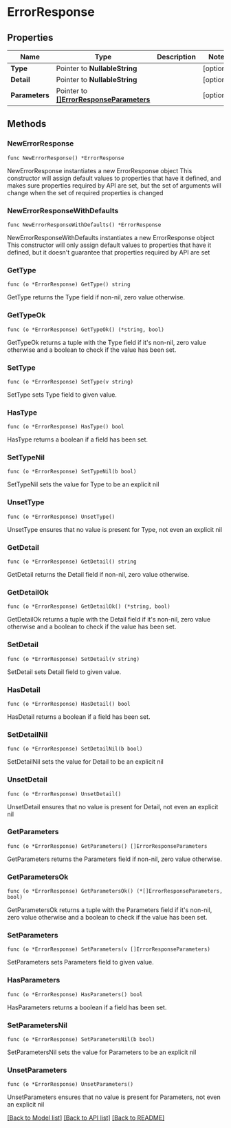 # ErrorResponse

## Properties

Name | Type | Description | Notes
------------ | ------------- | ------------- | -------------
**Type** | Pointer to **NullableString** |  | [optional] 
**Detail** | Pointer to **NullableString** |  | [optional] 
**Parameters** | Pointer to [**[]ErrorResponseParameters**](ErrorResponseParameters.md) |  | [optional] 

## Methods

### NewErrorResponse

`func NewErrorResponse() *ErrorResponse`

NewErrorResponse instantiates a new ErrorResponse object
This constructor will assign default values to properties that have it defined,
and makes sure properties required by API are set, but the set of arguments
will change when the set of required properties is changed

### NewErrorResponseWithDefaults

`func NewErrorResponseWithDefaults() *ErrorResponse`

NewErrorResponseWithDefaults instantiates a new ErrorResponse object
This constructor will only assign default values to properties that have it defined,
but it doesn't guarantee that properties required by API are set

### GetType

`func (o *ErrorResponse) GetType() string`

GetType returns the Type field if non-nil, zero value otherwise.

### GetTypeOk

`func (o *ErrorResponse) GetTypeOk() (*string, bool)`

GetTypeOk returns a tuple with the Type field if it's non-nil, zero value otherwise
and a boolean to check if the value has been set.

### SetType

`func (o *ErrorResponse) SetType(v string)`

SetType sets Type field to given value.

### HasType

`func (o *ErrorResponse) HasType() bool`

HasType returns a boolean if a field has been set.

### SetTypeNil

`func (o *ErrorResponse) SetTypeNil(b bool)`

 SetTypeNil sets the value for Type to be an explicit nil

### UnsetType
`func (o *ErrorResponse) UnsetType()`

UnsetType ensures that no value is present for Type, not even an explicit nil
### GetDetail

`func (o *ErrorResponse) GetDetail() string`

GetDetail returns the Detail field if non-nil, zero value otherwise.

### GetDetailOk

`func (o *ErrorResponse) GetDetailOk() (*string, bool)`

GetDetailOk returns a tuple with the Detail field if it's non-nil, zero value otherwise
and a boolean to check if the value has been set.

### SetDetail

`func (o *ErrorResponse) SetDetail(v string)`

SetDetail sets Detail field to given value.

### HasDetail

`func (o *ErrorResponse) HasDetail() bool`

HasDetail returns a boolean if a field has been set.

### SetDetailNil

`func (o *ErrorResponse) SetDetailNil(b bool)`

 SetDetailNil sets the value for Detail to be an explicit nil

### UnsetDetail
`func (o *ErrorResponse) UnsetDetail()`

UnsetDetail ensures that no value is present for Detail, not even an explicit nil
### GetParameters

`func (o *ErrorResponse) GetParameters() []ErrorResponseParameters`

GetParameters returns the Parameters field if non-nil, zero value otherwise.

### GetParametersOk

`func (o *ErrorResponse) GetParametersOk() (*[]ErrorResponseParameters, bool)`

GetParametersOk returns a tuple with the Parameters field if it's non-nil, zero value otherwise
and a boolean to check if the value has been set.

### SetParameters

`func (o *ErrorResponse) SetParameters(v []ErrorResponseParameters)`

SetParameters sets Parameters field to given value.

### HasParameters

`func (o *ErrorResponse) HasParameters() bool`

HasParameters returns a boolean if a field has been set.

### SetParametersNil

`func (o *ErrorResponse) SetParametersNil(b bool)`

 SetParametersNil sets the value for Parameters to be an explicit nil

### UnsetParameters
`func (o *ErrorResponse) UnsetParameters()`

UnsetParameters ensures that no value is present for Parameters, not even an explicit nil

[[Back to Model list]](../README.md#documentation-for-models) [[Back to API list]](../README.md#documentation-for-api-endpoints) [[Back to README]](../README.md)


